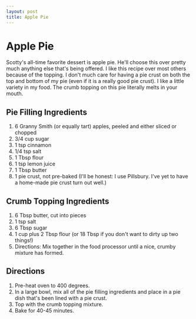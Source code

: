 ```yaml
---
layout: post
title: Apple Pie
---
```


# Apple Pie
Scotty's all-time favorite dessert is apple pie. He'll choose this over pretty much anything else that's being offered. I like this recipe over most others because of the topping. I don't much care for having a pie crust on both 
the top and bottom of my pie (even if it is a really good pie crust). I like a little variety in my food. The crumb topping on this pie literally melts in your mouth. 

## Pie Filling Ingredients
1. 6 Granny Smith (or equally tart) apples, peeled and either sliced or chopped
1. 3/4 cup sugar
1. 1 tsp cinnamon
1. 1/4 tsp salt
1. 1 Tbsp flour
1. 1 tsp lemon juice
1. 1 Tbsp butter
1. 1 pie crust, not pre-baked (I'll be honest: I use Pillsbury. I've yet to have a home-made pie crust turn out well.)

## Crumb Topping Ingredients
1. 6 Tbsp butter, cut into pieces
1. 1 tsp salt
1. 6 Tbsp sugar
1. 1 cup plus 2 Tbsp flour (or 18 Tbsp if you don't want to dirty up two things!)
1. Directions: Mix together in the food processor until a nice, crumby mixture has formed. 

## Directions
1. Pre-heat oven to 400 degrees. 
1. In a large bowl, mix all of the pie filling ingredients and place in a pie dish that's been lined with a pie crust. 
1. Top with the crumb topping mixture. 
1. Bake for 40-45 minutes. 

